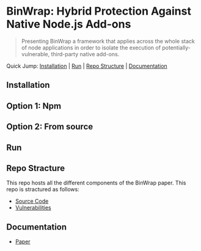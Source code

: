 # BinWrap: Hybrid Protection Against Native Node.js Add-ons
> Presenting BinWrap a framework that applies across the whole stack of node applications in order to isolate the execution of potentially-vulnerable,
third-party native add-ons.

Quick Jump: [Installation](#installation) | [Run](#run) | [Repo Structure](#repo-stracture) | [Documentation](#documentation)

## Installation

## Option 1: Npm

## Option 2: From source

## Run

## Repo Stracture

This repo hosts all the different components of the BinWrap paper. This repo is stractured as follows:

* [Source Code]()
* [Vulnerabilities]()

## Documentation

* [Paper]()
